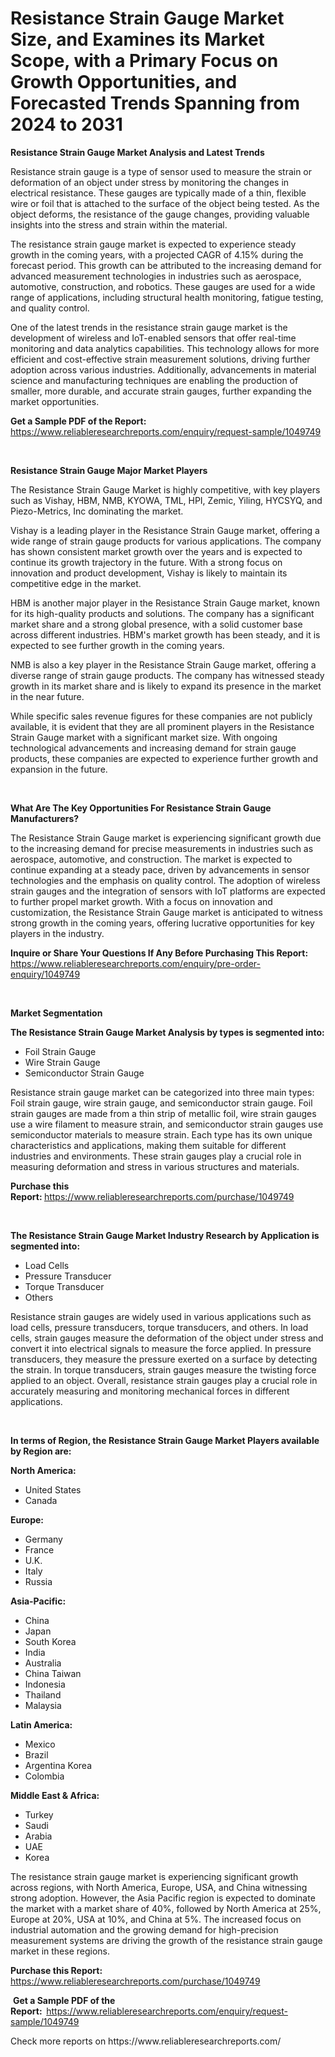 <p><h1>Resistance Strain Gauge Market Size, and Examines its Market Scope, with a Primary Focus on Growth Opportunities, and Forecasted Trends Spanning from 2024 to 2031</h1></p><p><strong>Resistance Strain Gauge Market Analysis and Latest Trends</strong></p>
<p><p>Resistance strain gauge is a type of sensor used to measure the strain or deformation of an object under stress by monitoring the changes in electrical resistance. These gauges are typically made of a thin, flexible wire or foil that is attached to the surface of the object being tested. As the object deforms, the resistance of the gauge changes, providing valuable insights into the stress and strain within the material.</p><p>The resistance strain gauge market is expected to experience steady growth in the coming years, with a projected CAGR of 4.15% during the forecast period. This growth can be attributed to the increasing demand for advanced measurement technologies in industries such as aerospace, automotive, construction, and robotics. These gauges are used for a wide range of applications, including structural health monitoring, fatigue testing, and quality control.</p><p>One of the latest trends in the resistance strain gauge market is the development of wireless and IoT-enabled sensors that offer real-time monitoring and data analytics capabilities. This technology allows for more efficient and cost-effective strain measurement solutions, driving further adoption across various industries. Additionally, advancements in material science and manufacturing techniques are enabling the production of smaller, more durable, and accurate strain gauges, further expanding the market opportunities.</p></p>
<p><strong>Get a Sample PDF of the Report:&nbsp;</strong> <a href="https://www.reliableresearchreports.com/enquiry/request-sample/1049749">https://www.reliableresearchreports.com/enquiry/request-sample/1049749</a></p>
<p>&nbsp;</p>
<p><strong>Resistance Strain Gauge Major Market Players</strong></p>
<p><p>The Resistance Strain Gauge Market is highly competitive, with key players such as Vishay, HBM, NMB, KYOWA, TML, HPI, Zemic, Yiling, HYCSYQ, and Piezo-Metrics, Inc dominating the market. </p><p>Vishay is a leading player in the Resistance Strain Gauge market, offering a wide range of strain gauge products for various applications. The company has shown consistent market growth over the years and is expected to continue its growth trajectory in the future. With a strong focus on innovation and product development, Vishay is likely to maintain its competitive edge in the market. </p><p>HBM is another major player in the Resistance Strain Gauge market, known for its high-quality products and solutions. The company has a significant market share and a strong global presence, with a solid customer base across different industries. HBM's market growth has been steady, and it is expected to see further growth in the coming years.</p><p>NMB is also a key player in the Resistance Strain Gauge market, offering a diverse range of strain gauge products. The company has witnessed steady growth in its market share and is likely to expand its presence in the market in the near future.</p><p>While specific sales revenue figures for these companies are not publicly available, it is evident that they are all prominent players in the Resistance Strain Gauge market with a significant market size. With ongoing technological advancements and increasing demand for strain gauge products, these companies are expected to experience further growth and expansion in the future.</p></p>
<p>&nbsp;</p>
<p><strong>What Are The Key Opportunities For Resistance Strain Gauge Manufacturers?</strong></p>
<p><p>The Resistance Strain Gauge market is experiencing significant growth due to the increasing demand for precise measurements in industries such as aerospace, automotive, and construction. The market is expected to continue expanding at a steady pace, driven by advancements in sensor technologies and the emphasis on quality control. The adoption of wireless strain gauges and the integration of sensors with IoT platforms are expected to further propel market growth. With a focus on innovation and customization, the Resistance Strain Gauge market is anticipated to witness strong growth in the coming years, offering lucrative opportunities for key players in the industry.</p></p>
<p><strong>Inquire or Share Your Questions If Any Before Purchasing This Report:</strong> <a href="https://www.reliableresearchreports.com/enquiry/pre-order-enquiry/1049749">https://www.reliableresearchreports.com/enquiry/pre-order-enquiry/1049749</a></p>
<p>&nbsp;</p>
<p><strong>Market Segmentation</strong></p>
<p><strong>The Resistance Strain Gauge Market Analysis by types is segmented into:</strong></p>
<p><ul><li>Foil Strain Gauge</li><li>Wire Strain Gauge</li><li>Semiconductor Strain Gauge</li></ul></p>
<p><p>Resistance strain gauge market can be categorized into three main types: Foil strain gauge, wire strain gauge, and semiconductor strain gauge. Foil strain gauges are made from a thin strip of metallic foil, wire strain gauges use a wire filament to measure strain, and semiconductor strain gauges use semiconductor materials to measure strain. Each type has its own unique characteristics and applications, making them suitable for different industries and environments. These strain gauges play a crucial role in measuring deformation and stress in various structures and materials.</p></p>
<p><strong>Purchase this Report:&nbsp;</strong><a href="https://www.reliableresearchreports.com/purchase/1049749">https://www.reliableresearchreports.com/purchase/1049749</a></p>
<p>&nbsp;</p>
<p><strong>The Resistance Strain Gauge Market Industry Research by Application is segmented into:</strong></p>
<p><ul><li>Load Cells</li><li>Pressure Transducer</li><li>Torque Transducer</li><li>Others</li></ul></p>
<p><p>Resistance strain gauges are widely used in various applications such as load cells, pressure transducers, torque transducers, and others. In load cells, strain gauges measure the deformation of the object under stress and convert it into electrical signals to measure the force applied. In pressure transducers, they measure the pressure exerted on a surface by detecting the strain. In torque transducers, strain gauges measure the twisting force applied to an object. Overall, resistance strain gauges play a crucial role in accurately measuring and monitoring mechanical forces in different applications.</p></p>
<p>&nbsp;</p>
<p><strong>In terms of Region, the Resistance Strain Gauge Market Players available by Region are:</strong></p>
<p>
    <p> <strong> North America: </strong>
        <ul>
            <li>United States</li>
            <li>Canada</li>
        </ul>
        </p> 
    <p> <strong> Europe: </strong>
        <ul>
            <li>Germany</li>
            <li>France</li>
            <li>U.K.</li>
            <li>Italy</li>
            <li>Russia</li>
        </ul>
        </p> 
    <p> <strong> Asia-Pacific: </strong>
        <ul>
            <li>China</li>
            <li>Japan</li>
            <li>South Korea</li>
            <li>India</li>
            <li>Australia</li>
            <li>China Taiwan</li>
            <li>Indonesia</li>
            <li>Thailand</li>
            <li>Malaysia</li>
        </ul>
        </p> 
    <p> <strong> Latin America: </strong>
        <ul>
            <li>Mexico</li>
            <li>Brazil</li>
            <li>Argentina Korea</li>
            <li>Colombia</li>
        </ul>
        </p> 
    <p> <strong> Middle East & Africa: </strong>
        <ul>
            <li>Turkey</li>
            <li>Saudi</li>
            <li>Arabia</li>
            <li>UAE</li>
            <li>Korea</li>
        </ul>
    </p>
    </p>
<p><p>The resistance strain gauge market is experiencing significant growth across regions, with North America, Europe, USA, and China witnessing strong adoption. However, the Asia Pacific region is expected to dominate the market with a market share of 40%, followed by North America at 25%, Europe at 20%, USA at 10%, and China at 5%. The increased focus on industrial automation and the growing demand for high-precision measurement systems are driving the growth of the resistance strain gauge market in these regions.</p></p>
<p><strong>Purchase this Report: </strong><a href="https://www.reliableresearchreports.com/purchase/1049749">https://www.reliableresearchreports.com/purchase/1049749</a></p>
<p>&nbsp;<strong>Get a Sample PDF of the Report:&nbsp;&nbsp;</strong><a href="https://www.reliableresearchreports.com/enquiry/request-sample/1049749">https://www.reliableresearchreports.com/enquiry/request-sample/1049749</a></p>
<p><strong></strong></p>
<p>Check more reports on https://www.reliableresearchreports.com/</p>